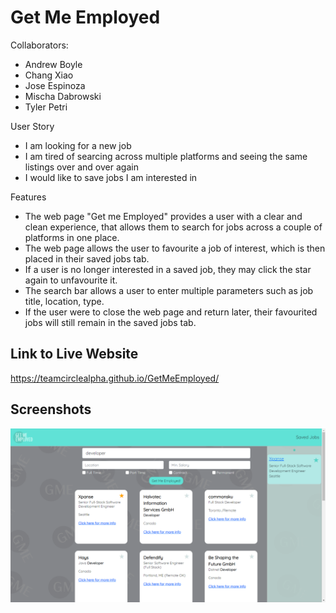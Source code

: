 # Get Me Employed

Collaborators:
- Andrew Boyle
- Chang Xiao
- Jose Espinoza
- Mischa Dabrowski
- Tyler Petri

User Story
- I am looking for a new job
- I am tired of searcing across multiple platforms and seeing the same listings over and over again
- I would like to save jobs I am interested in

Features
- The web page "Get me Employed" provides a user with a clear and clean experience, that allows them to search for jobs across a couple of platforms in one place.
- The web page allows the user to favourite a job of interest, which is then placed in their saved jobs tab. 
- If a user is no longer interested in a saved job, they may click the star again to unfavourite it. 
- The search bar allows a user to enter multiple parameters such as job title, location, type.
- If the user were to close the web page and return later, their favourited jobs will still remain in the saved jobs tab.

## Link to Live Website

https://teamcirclealpha.github.io/GetMeEmployed/

## Screenshots

![Screenshot](./assets/screenshot.png)
